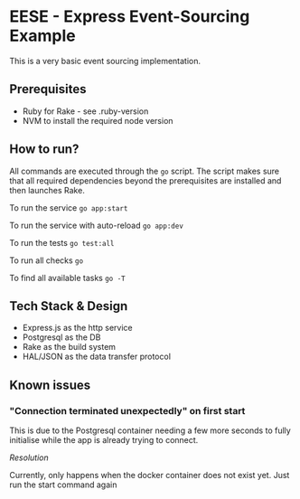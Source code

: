 # EESE - Express Event-Sourcing Example

This is a very basic event sourcing implementation.

## Prerequisites
 * Ruby for Rake - see .ruby-version
 * NVM to install the required node version

## How to run?

All commands are executed through the `go` script. 
The script makes sure that all required dependencies beyond the prerequisites are installed
and then launches Rake.

To run the service `go app:start`

To run the service with auto-reload `go app:dev`

To run the tests `go test:all`

To run all checks `go`

To find all available tasks `go -T`

## Tech Stack & Design

* Express.js as the http service
* Postgresql as the DB
* Rake as the build system
* HAL/JSON as the data transfer protocol

## Known issues

### "Connection terminated unexpectedly" on first start

This is due to the Postgresql container needing a few more seconds to fully initialise while 
the app is already trying to connect. 

*Resolution*

Currently, only happens when the docker container does not exist yet.
Just run the start command again
